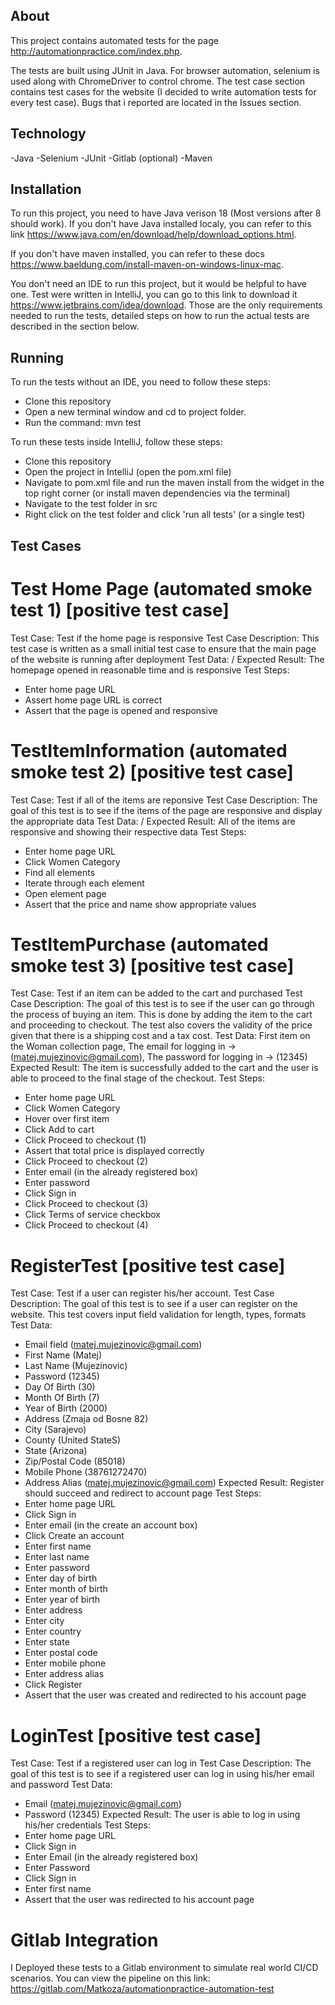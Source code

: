 ## About

This project contains automated tests for the page http://automationpractice.com/index.php.

The tests are built using JUnit in Java. For browser automation, selenium is used along with ChromeDriver to control chrome.
The test case section contains test cases for the website (I decided to write automation tests for every test case).
Bugs that i reported are located in the Issues section.

## Technology

-Java
-Selenium
-JUnit
-Gitlab (optional)
-Maven

## Installation

To run this project, you need to have Java verison 18 (Most versions after 8 should work).
If you don't have Java installed localy, you can refer to this link https://www.java.com/en/download/help/download_options.html.

If you don't have maven installed, you can refer to these docs https://www.baeldung.com/install-maven-on-windows-linux-mac.

You don't need an IDE to run this project, but it would be helpful to have one.
Test were written in IntelliJ, you can go to this link to download it https://www.jetbrains.com/idea/download.
Those are the only requirements needed to run the tests, detailed steps on how to run the actual tests are described in the section below.

## Running

To run the tests without an IDE, you need to follow these steps:
- Clone this repository
- Open a new terminal window and cd to project folder.
- Run the command: mvn test

To run these tests inside IntelliJ, follow these steps:
- Clone this repository
- Open the project in IntelliJ (open the pom.xml file)
- Navigate to pom.xml file and run the maven install from the widget in the top right corner (or install maven dependencies via the terminal)
- Navigate to the test folder in src
- Right click on the test folder and click 'run all tests' (or a single test)


## Test Cases

# Test Home Page (automated smoke test 1) [positive test case]
Test Case: Test if the home page is responsive
Test Case Description: This test case is written as a small initial test case to ensure that the main page of the website is running after deployment
Test Data: /
Expected Result: The homepage opened in reasonable time and is responsive
Test Steps: 
- Enter home page URL
- Assert home page URL is correct
- Assert that the page is opened and responsive

# TestItemInformation (automated smoke test 2) [positive test case]
Test Case: Test if all of the items are reponsive
Test Case Description: The goal of this test is to see if the items of the page are responsive and display the appropriate data
Test Data: /
Expected Result: All of the items are responsive and showing their respective data
Test Steps: 
- Enter home page URL
- Click Women Category
- Find all elements
- Iterate through each element
- Open element page
- Assert that the price and name show appropriate values

# TestItemPurchase (automated smoke test 3) [positive test case]
Test Case: Test if an item can be added to the cart and purchased
Test Case Description: The goal of this test is to see if the user can go through the process of buying an item. This is done by adding the item to the cart and proceeding to checkout. The test also covers the validity of the price given that there is a shipping cost and a tax cost.
Test Data: First item on the Woman collection page, The email for logging in -> (matej.mujezinovic@gmail.com), The password for logging in -> (12345)
Expected Result: The item is successfully added to the cart and the user is able to proceed to the final stage of the checkout.
Test Steps: 
- Enter home page URL
- Click Women Category
- Hover over first item
- Click Add to cart
- Click Proceed to checkout (1)
- Assert that total price is displayed correctly
- Click Proceed to checkout (2)
- Enter email (in the already registered box)
- Enter password
- Click Sign in
- Click Proceed to checkout (3)
- Click Terms of service checkbox
- Click Proceed to checkout (4)

# RegisterTest [positive test case]
Test Case: Test if a user can register his/her account.
Test Case Description: The goal of this test is to see if a user can register on the website. This test covers input field validation for length, types, formats
Test Data: 
- Email field (matej.mujezinovic@gmail.com)
- First Name (Matej)
- Last Name (Mujezinovic)
- Password (12345)
- Day Of Birth (30)
- Month Of Birth (7)
- Year of Birth (2000)
- Address (Zmaja od Bosne 82)
- City (Sarajevo)
- County (United StateS)
- State (Arizona)
- Zip/Postal Code (85018)
- Mobile Phone (38761272470)
- Address Alias (matej.mujezinovic@gmail.com)
Expected Result: Register should succeed and redirect to account page
Test Steps: 
- Enter home page URL
- Click Sign in
- Enter email (in the create an account box)
- Click Create an account
- Enter first name
- Enter last name
- Enter password
- Enter day of birth
- Enter month of birth
- Enter year of birth
- Enter address
- Enter city
- Enter country
- Enter state
- Enter postal code
- Enter mobile phone
- Enter address alias
- Click Register
- Assert that the user was created and redirected to his account page

# LoginTest [positive test case]
Test Case: Test if a registered user can log in
Test Case Description: The goal of this test is to see if a registered user can log in using his/her email and password
Test Data:
- Email (matej.mujezinovic@gmail.com)
- Password (12345)
Expected Result: The user is able to log in using his/her credentials
Test Steps: 
- Enter home page URL
- Click Sign in
- Enter Email (in the already registered box)
- Enter Password
- Click Sign in
- Enter first name
- Assert that the user was redirected to his account page

# Gitlab Integration
I Deployed these tests to a Gitlab environment to simulate real world CI/CD scenarios.
You can view the pipeline on this link: https://gitlab.com/Matkoza/automationpractice-automation-test



